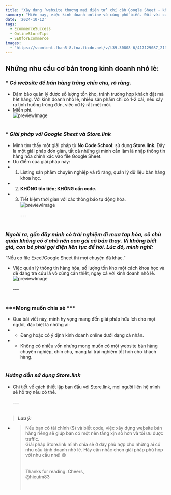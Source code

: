 ```yaml
---
title: "Xây dựng ‘website thương mại điện tử’ chỉ cần Google Sheet - không cần code!"
summary: "Hiện nay, việc kinh doanh online vô cùng phổ biến. Đối với các nhãn hàng lớn hay doanh nghiệp 'giàu có' (có tài chính và nguồn vốn), việc đầu tư vào các sàn TMĐT hay website xịn sò cho kinh doanh có lẽ là chuyện không cần bàn cãi. Tuy nhiên, đối với cá nhân kinh doanh nhỏ lẻ hay trên social media như Facebook, Instagram, việc kinh doanh không mất phí trên sàn TMĐT có một số hạn chế nhất định, đặc biệt trong việc quản lý dữ liệu tồn kho. Điển hình là các shop second-hand với số lượng mặt hàng ít."
date: '2024-10-12'
tags:
  - EcommerceSuccess
  - OnlineStoreTips
  - SEOforEcommerce
images:
  - "https://scontent.fhan5-8.fna.fbcdn.net/v/t39.30808-6/417129087_2139482649734460_5918909140515587364_n.jpg?_nc_cat=108&ccb=1-7&_nc_sid=aa7b47&_nc_eui2=AeGcBLnKQVZ_UtjFDeEPKr_6DrUkuZXTesEOtSS5ldN6wSv_meZdkpMQcut6UaU8mEaPa5UwkB8fkmbQ1ABFZTpt&_nc_ohc=-HOlF91u2FQQ7kNvgHE49yO&_nc_zt=23&_nc_ht=scontent.fhan5-8.fna&_nc_gid=ANa2mZ2WXJgdv2ZnIHQaa_i&oh=00_AYAgsj1-VVO9ZLhD1riCmEUKsuN_XFa5x7gFimvI9JGfqA&oe=6768105D"
---
```



## **Những nhu cầu cơ bản trong kinh doanh nhỏ lẻ:**<br>
### * ***Có website để bán hàng trông chỉn chu, rõ ràng.***<br>
  * Đảm bảo quản lý được số lượng tồn kho, tránh trường hợp khách đặt mà hết hàng. Với kinh doanh nhỏ lẻ, nhiều sản phẩm chỉ có 1-2 cái, nếu xảy ra tình huống trùng đơn, việc xử lý rất mệt mỏi.<br>
  * Miễn phí.<br>
![previewImage](https://scontent.fhan5-9.fna.fbcdn.net/v/t39.30808-6/415920573_2139483316401060_3138373891867646149_n.jpg?_nc_cat=110&ccb=1-7&_nc_sid=aa7b47&_nc_eui2=AeFSnjGMrsS5lO1qmD34foNhJ5xwo8kxRkwnnHCjyTFGTHBj8x7_CFBYSXat9_7YMkXRpdL86Gvo9O3Pk8Daknm5&_nc_ohc=-QWY2mhMZzMQ7kNvgEQBEn6&_nc_zt=23&_nc_ht=scontent.fhan5-9.fna&_nc_gid=AhzugaUb-61regRAVdxY6b_&oh=00_AYDEm8Vrxt6Ii2fGYW6ScJK9NvXhHMbSvhxs_eqrew4xNQ&oe=6767FF5C "Result")<br><br>
### * ***Giải pháp với Google Sheet và Store.link***<br>
 * Mình tìm thấy một giải pháp từ **No Code School**: sử dụng **Store.link**. Đây là một giải pháp đơn giản, tất cả những gì mình cần làm là nhập thông tin hàng hóa chính xác vào file Google Sheet.<br>
 * Ưu điểm của giải pháp này:<br>
  * 1. Listing sản phẩm chuyên nghiệp và rõ ràng, quản lý dữ liệu bán hàng khoa học.<br>
  * 2. **KHÔNG tốn tiền; KHÔNG cần code.**<br>
  * 3. Tiết kiệm thời gian với các thông báo tự động hóa.<br>
![previewImage](https://scontent.fhan5-8.fna.fbcdn.net/v/t39.30808-6/415567116_2139461696403222_5685179756296292871_n.jpg?_nc_cat=108&ccb=1-7&_nc_sid=aa7b47&_nc_eui2=AeE3-9ezYYQ6Fw30WnPrLija-pnUWuflqCD6mdRa5-WoILKiPnbCm2s2OxXs-EFjBM9NFjMsttpU6qW_mVNK09y5&_nc_ohc=xM8qvLtb4usQ7kNvgGVMWT_&_nc_zt=23&_nc_ht=scontent.fhan5-8.fna&_nc_gid=A-P1YOAAuVcv_JErVoln1nC&oh=00_AYCZXcTVRXSmToQeU969v1rXXyOeDPkPaF3FzlpwSF04iA&oe=6768035B "Result")<br><br>
---<br><br>
### ***Ngoài ra, gần đây mình có trải nghiệm đi mua tạp hóa, cô chủ quán không có ở nhà nên con gái cô bán thay. Vì không biết giá, con bé phải gọi điện liên tục để hỏi. Lúc đó, mình nghĩ:***<br>
“Nếu có file Excel/Google Sheet thì mọi chuyện đã khác.”<br>
  * Việc quản lý thông tin hàng hóa, số lượng tồn kho một cách khoa học và dễ dàng tra cứu là vô cùng cần thiết, ngay cả với kinh doanh nhỏ lẻ.<br>
![previewImage](https://scontent.fhan5-2.fna.fbcdn.net/v/t39.30808-6/417154596_2139461783069880_3970504878749108233_n.jpg?_nc_cat=102&ccb=1-7&_nc_sid=aa7b47&_nc_eui2=AeGa_Py0lh8mj_dtekGdG4nH5nKcmITpNhbmcpyYhOk2FkatOyaeUUDzsXMnryjfM7iAJRh5zddoLKBf2a7rE7kE&_nc_ohc=r_-LvFFSJYYQ7kNvgH7X1ca&_nc_zt=23&_nc_ht=scontent.fhan5-2.fna&_nc_gid=Ak2J32pa6OWd7apKa6h22Sr&oh=00_AYA9Hbzw0ZzgpmOZRVEkJDtv-I8zB6hi7gTWlSS9Ozuhsg&oe=67681312 "Result")<br><br>
---<br><br>
### ***Mong muốn chia sẻ ***<br>
  * Qua bài viết này, mình hy vọng mang đến giải pháp hữu ích cho mọi người, đặc biệt là những ai:<br>
  * - Đang hoặc có ý định kinh doanh online dưới dạng cá nhân.<br>
  * - Không có nhiều vốn nhưng mong muốn có một website bán hàng chuyên nghiệp, chỉn chu, mang lại trải nghiệm tốt hơn cho khách hàng.<br><br>
### ***Hướng dẫn sử dụng Store.link***<br>
  * Chi tiết về cách thiết lập ban đầu với Store.link, mọi người liên hệ mình sẽ hỗ trợ nếu có thể.<br><br>
---<br><br>
>  ***Lưu ý:***<br>
   * > Nếu bạn có tài chính ($) và biết code, việc xây dựng website bán hàng riêng sẽ giúp bạn có một nền tảng xịn sò hơn và tối ưu được traffic.  
Giải pháp Store.link mình chia sẻ ở đây phù hợp cho những ai có nhu cầu kinh doanh nhỏ lẻ. Hãy cân nhắc chọn giải pháp phù hợp với nhu cầu nhé! :smile:<br><br><br>
Thanks for reading. Cheers,<br>
@hieutm83<br><br><br>
